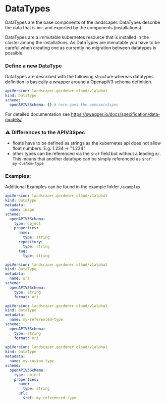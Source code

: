 # DataTypes

DataTypes are the base components of the landscaper.
DataTypes describe the data that is im- and exported by the components (installations).

DataTypes are a immutable kubernetes resource that is installed in the cluster among the installations.
As DataTypes are immutable you have to be careful when creating one as currently no migration between datatypes is possible.

### Define a new DataType

DataTypes are described with the following structure whereas datatypes definition is basically a wrapper around a OpenapiV3 schema definition.


```yaml
apiVersion: landscaper.gardener.cloud/v1alpha1
kind: DataType
scheme:
  openAPIV3Schema: {} # here goes the openapiv3spec
```

For detailed documentation see https://swagger.io/docs/specification/data-models/

### :warning: Differences to the APIV3Spec
- floats have to be defined as strings as the kubernetes api does not allow float numbers.
  E.g. 1.234 -> "1.234"
- other types can be referenced via the `$ref` field but without a leading `#/`.<br>
  This means that another datatype can be simply referenced as `$ref: my-custom-type`

### Examples:
Additional Examples can be found in the example folder `/examples`

``` yaml
apiVersion: landscaper.gardener.cloud/v1alpha1
kind: DataType
metadata:
  name: image
scheme:
  openAPIV3Schema:
    type: object
    properties:
      name:
        type: string
      repository:
        type: string
      tag:
        type: string
```

``` yaml
apiVersion: landscaper.gardener.cloud/v1alpha1
kind: DataType
metadata:
  name: url
scheme:
  openAPIV3Schema:
    type: string
    format: uri
```

``` yaml
apiVersion: landscaper.gardener.cloud/v1alpha1
kind: DataType
metadata:
  name: my-referenced-type
scheme:
  openAPIV3Schema:
    type: string
    format: uri
---
apiVersion: landscaper.gardener.cloud/v1alpha1
kind: DataType
metadata:
  name: my-custom-type
scheme:
  openAPIV3Schema:
    type: object
    properties: 
      name:
        type: string
      url:
        $ref: my-referenced-type
```

